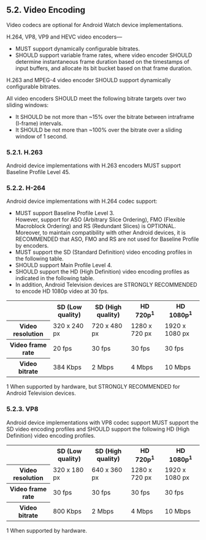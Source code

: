 ## 5.2\. Video Encoding

<div class="note">
Video codecs are optional for Android Watch device implementations.
</div>

H.264, VP8, VP9 and HEVC video encoders—

*   MUST support dynamically configurable bitrates.
*   SHOULD support variable frame rates, where video encoder SHOULD determine
instantaneous frame duration based on the timestamps of input buffers, and
allocate its bit bucket based on that frame duration.

H.263 and MPEG-4 video encoder SHOULD support dynamically configurable
bitrates.

All video encoders SHOULD meet the following bitrate targets over two sliding
windows:

*   It SHOULD be not more than ~15% over the bitrate between intraframe
(I-frame) intervals.
*   It SHOULD be not more than ~100% over the bitrate over a sliding window of
1 second.

### 5.2.1\. H.263

Android device implementations with H.263 encoders MUST support Baseline Profile Level 45.

### 5.2.2\. H-264

Android device implementations with H.264 codec support:

*   MUST support Baseline Profile Level 3.<br>
    However, support for ASO (Arbitrary Slice Ordering), FMO (Flexible Macroblock
    Ordering) and RS (Redundant Slices) is OPTIONAL. Moreover, to maintain
    compatibility with other Android devices, it is RECOMMENDED that ASO, FMO
    and RS are not used for Baseline Profile by encoders.
*   MUST support the  SD (Standard Definition) video encoding profiles in the following table.
*   SHOULD support Main Profile Level 4.
*   SHOULD support the  HD (High Definition) video encoding profiles as indicated in the following table.
*   In addition, Android Television devices are STRONGLY RECOMMENDED to encode HD 1080p video at 30 fps.

<table>
 <tr>
    <th></th>
    <th>SD (Low quality)</th>
    <th>SD (High quality)</th>
    <th>HD 720p<sup>1</sup></th>
    <th>HD 1080p<sup>1</sup></th>
 </tr>
 <tr>
    <th>Video resolution</th>
    <td>320 x 240 px</td>
    <td>720 x 480 px</td>
    <td>1280 x 720 px</td>
    <td>1920 x 1080 px</td>
 </tr>
 <tr>
    <th>Video frame rate</th>
    <td>20 fps</td>
    <td>30 fps</td>
    <td>30 fps</td>
    <td>30 fps</td>
 </tr>
 <tr>
    <th>Video bitrate</th>
    <td>384 Kbps</td>
    <td>2 Mbps</td>
    <td>4 Mbps</td>
    <td>10 Mbps</td>
 </tr>
</table>


<p class="table_footnote">1 When supported by hardware, but STRONGLY RECOMMENDED
for Android Television devices.</p>

### 5.2.3\. VP8

Android device implementations with VP8 codec support MUST support the SD video
encoding profiles and SHOULD support the following HD (High Definition) video encoding profiles.

<table>
 <tr>
    <th></th>
    <th>SD (Low quality)</th>
    <th>SD (High quality)</th>
    <th>HD 720p<sup>1</sup></th>
    <th>HD 1080p<sup>1</sup></th>
 </tr>
 <tr>
    <th>Video resolution</th>
    <td>320 x 180 px</td>
    <td>640 x 360 px</td>
    <td>1280 x 720 px</td>
    <td>1920 x 1080 px</td>
 </tr>
 <tr>
    <th>Video frame rate</th>
    <td>30 fps</td>
    <td>30 fps</td>
    <td>30 fps</td>
    <td>30 fps</td>
 </tr>
 <tr>
    <th>Video bitrate</th>
    <td>800 Kbps </td>
    <td>2 Mbps</td>
    <td>4 Mbps</td>
    <td>10 Mbps</td>
 </tr>
</table>

<p class="table_footnote">1 When supported by hardware.</p>


